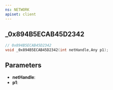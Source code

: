 ```yaml
---
ns: NETWORK
apiset: client
---
```

## _0x894B5ECAB45D2342

```c
// 0x894B5ECAB45D2342
void _0x894B5ECAB45D2342(int netHandle,Any p1);
```


## Parameters
* **netHandle**:
* **p1**: